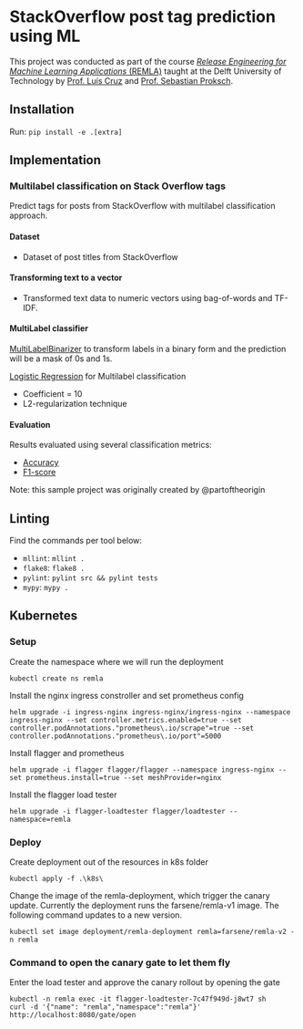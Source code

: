 # StackOverflow post tag prediction using ML

This project was conducted as part of the course [*Release Engineering for Machine Learning Applications* (REMLA)] taught at the Delft University of Technology by [Prof. Luís Cruz] and [Prof. Sebastian Proksch].

## Installation

Run: `pip install -e .[extra]`

## Implementation

### Multilabel classification on Stack Overflow tags
Predict tags for posts from StackOverflow with multilabel classification approach.

#### Dataset
- Dataset of post titles from StackOverflow

#### Transforming text to a vector
- Transformed text data to numeric vectors using bag-of-words and TF-IDF.

#### MultiLabel classifier
[MultiLabelBinarizer](http://scikit-learn.org/stable/modules/generated/sklearn.preprocessing.MultiLabelBinarizer.html) to transform labels in a binary form and the prediction will be a mask of 0s and 1s.

[Logistic Regression](http://scikit-learn.org/stable/modules/generated/sklearn.linear_model.LogisticRegression.html) for Multilabel classification
- Coefficient = 10
- L2-regularization technique

#### Evaluation
Results evaluated using several classification metrics:
- [Accuracy](http://scikit-learn.org/stable/modules/generated/sklearn.metrics.accuracy_score.html)
- [F1-score](http://scikit-learn.org/stable/modules/generated/sklearn.metrics.f1_score.html)

Note: this sample project was originally created by @partoftheorigin

## Linting

Find the commands per tool below:

- `mllint`: `mllint .`
- `flake8`: `flake8 .`
- `pylint`: `pylint src && pylint tests`
- `mypy`: `mypy .`

## Kubernetes
### Setup

Create the namespace where we will run the deployment 
```
kubectl create ns remla
```

Install the nginx ingress constroller and set prometheus config
```
helm upgrade -i ingress-nginx ingress-nginx/ingress-nginx --namespace ingress-nginx --set controller.metrics.enabled=true --set controller.podAnnotations."prometheus\.io/scrape"=true --set controller.podAnnotations."prometheus\.io/port"=5000
```

Install flagger and prometheus
```
helm upgrade -i flagger flagger/flagger --namespace ingress-nginx --set prometheus.install=true --set meshProvider=nginx
```

Install the flagger load tester
```
helm upgrade -i flagger-loadtester flagger/loadtester --namespace=remla
```

### Deploy

Create deployment out of the resources in k8s folder
```
kubectl apply -f .\k8s\  
```

Change the image of the remla-deployment, which trigger the canary update. Currently the deployment runs the farsene/remla-v1 image. The following command updates to a new version.
```
kubectl set image deployment/remla-deployment remla=farsene/remla-v2 -n remla
```

###  Command to open the canary gate to let them fly
Enter the load tester and approve the canary rollout by opening the gate
```
kubectl -n remla exec -it flagger-loadtester-7c47f949d-j8wt7 sh
curl -d '{"name": "remla","namespace":"remla"}' http://localhost:8080/gate/open
```

[*Release Engineering for Machine Learning Applications* (REMLA)]: https://se.ewi.tudelft.nl/remla/ 
[Prof. Luís Cruz]: https://luiscruz.github.io/
[Prof. Sebastian Proksch]: https://proks.ch/
